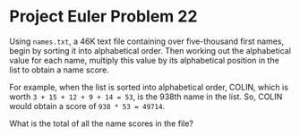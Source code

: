 # Project Euler Problem 22

Using ```names.txt```, a 46K text file containing over five-thousand first
names, begin by sorting it into alphabetical order. Then working out the
alphabetical value for each name, multiply this value by its alphabetical
position in the list to obtain a name score.

For example, when the list is sorted into alphabetical order, COLIN, which is
worth ```3 + 15 + 12 + 9 + 14 = 53```, is the 938th name in the list. So, COLIN
would obtain a score of ```938 * 53 = 49714```.

What is the total of all the name scores in the file?

